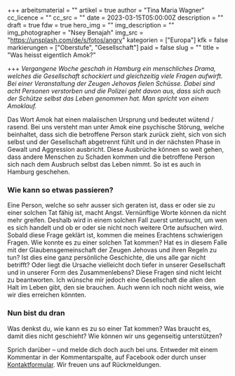+++
arbeitsmaterial = ""
artikel = true
author = "Tina Maria Wagner"
cc_licence = ""
cc_src = ""
date = 2023-03-15T05:00:00Z
description = ""
draft = true
fdw = true
hero_img = ""
img_description = ""
img_photographer = "Nsey Benajah"
img_src = "https://unsplash.com/de/s/fotos/angry"
kategorien = ["Europa"]
kfk = false
markierungen = ["Oberstufe", "Gesellschaft"]
paid = false
slug = ""
title = "Was heisst eigentlich Amok?"

+++
_Vergangene Woche geschah in Hamburg ein menschliches Drama, welches die Gesellschaft schockiert und gleichzeitig viele Fragen aufwirft. Bei einer Veranstaltung der Zeugen Jehovas fielen Schüsse. Dabei sind acht Personen verstorben und die Polizei geht davon aus, dass sich auch der Schütze selbst das Leben genommen hat. Man spricht von einem Amoklauf._

Das Wort Amok hat einen malaiischen Ursprung und bedeutet wütend / rasend. Bei uns versteht man unter Amok eine psychische Störung, welche beinhaltet, dass sich die betroffene Person stark zurück zieht, sich von sich selbst und der Gesellschaft abgetrennt fühlt und in der nächsten Phase in Gewalt und Aggression ausbricht. Diese Ausbrüche können so weit gehen, dass andere Menschen zu Schaden kommen und die betroffene Person sich nach dem Ausbruch selbst das Leben nimmt. So ist es auch in Hamburg geschehen.

### Wie kann so etwas passieren?

Eine Person, welche so sehr ausser sich geraten ist, dass er oder sie zu einer solchen Tat fähig ist, macht Angst. Vernünftige Worte können da nicht mehr greifen. Deshalb wird in einem solchen Fall zuerst untersucht, um wen es sich handelt und ob er oder sie nicht noch weitere Orte aufsuchen wird. Sobald diese Frage geklärt ist, kommen die meines Erachtens schwierigen Fragen. Wie konnte es zu einer solchen Tat kommen? Hat es in diesem Falle mit der Glaubensgemeinschaft der Zeugen Jehovas und ihren Regeln zu tun? Ist dies eine ganz persönliche Geschichte, die uns alle gar nicht betrifft? Oder liegt die Ursache vielleicht doch tiefer in unserer Gesellschaft und in unserer Form des Zusammenlebens? Diese Fragen sind nicht leicht zu beantworten. Ich wünsche mir jedoch eine Gesellschaft die allen den Halt im Leben gibt, den sie brauchen. Auch wenn ich noch nicht weiss, wie wir dies erreichen könnten.

### Nun bist du dran

Was denkst du, wie kann es zu so einer Tat kommen? Was braucht es, damit dies nicht geschieht? Wie können wir uns gegenseitig unterstützen?

Sprich darüber – und melde dich doch auch bei uns. Entweder mit einem Kommentar in der Kommentarspalte, auf Facebook oder durch unser [Kontaktformular](https://www.chinderzytig.ch/kontakt/). Wir freuen uns auf Rückmeldungen.